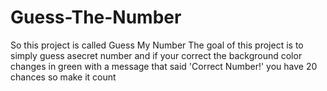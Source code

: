 # Guess-The-Number
So this project is called Guess My Number
The goal of this project is to simply guess asecret number and if your correct the 
background color changes in green with a message that said 'Correct Number!'
you have 20 chances so make it count
